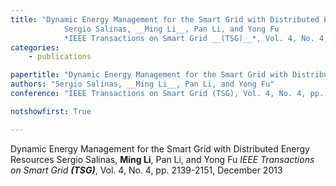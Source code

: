 ```yaml
---
title: "Dynamic Energy Management for the Smart Grid with Distributed Energy Resources 
            Sergio Salinas, __Ming Li__, Pan Li, and Yong Fu 
            *IEEE Transactions on Smart Grid __(TSG)__*, Vol. 4, No. 4, pp. 2139-2151, December 2013"
categories:
    - publications

papertitle: "Dynamic Energy Management for the Smart Grid with Distributed Energy Resources"
authors: "Sergio Salinas, __Ming Li__, Pan Li, and Yong Fu"
conference: "IEEE Transactions on Smart Grid (TSG), Vol. 4, No. 4, pp. 2139-2151, December 2013"

notshowfirst: True

---
```

Dynamic Energy Management for the Smart Grid with Distributed Energy Resources 
            Sergio Salinas, __Ming Li__, Pan Li, and Yong Fu 
            *IEEE Transactions on Smart Grid __(TSG)__*, Vol. 4, No. 4, pp. 2139-2151, December 2013


